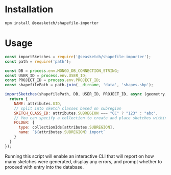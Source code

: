 # Installation

```
npm install @seasketch/shapefile-importer
```

# Usage

```javascript
const importSketches = require('@seasketch/shapefile-importer');
const path = require('path');

const DB = process.env.MONGO_DB_CONNECTION_STRING;
const USER_ID = process.env.USER_ID;
const PROJECT_ID = process.env.PROJECT_ID;
const shapefilePath = path.join(__dirname, 'data', 'shapes.shp');

importSketches(shapefilePath, DB, USER_ID, PROJECT_ID, async (geometry, attributes) => {
  return {
    NAME: attributes.UID,
    // split into sketch classes based on subregion
    SKETCH_CLASS_ID: attributes.SUBREGION === "CC" ? "123" : "abc",
    // You can specify a collection to create and place sketches within:
    FOLDER: {
      type: collectionIds[attributes.SUBREGION],
      name: `${attributes.SUBREGION} import`
    }
  }
});
```

Running this script will enable an interactive CLI that will report on how many sketches were 
generated, display any errors, and prompt whether to proceed with entry into the database. 